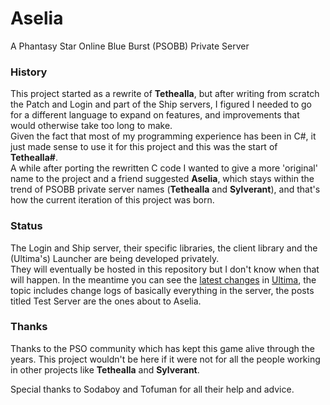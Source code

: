 # Aselia

A Phantasy Star Online Blue Burst (PSOBB) Private Server  

### History
This project started as a rewrite of **Tethealla**, but after writing from scratch the Patch and Login and part of the Ship servers, I figured I needed to go for a different language to expand on features, and improvements that would otherwise take too long to make.  
Given the fact that most of my programming experience has been in C#, it just made sense to use it for this project and this was the start of **Tethealla#**.  
A while after porting the rewritten C code I wanted to give a more 'original' name to the project and a friend suggested **Aselia**, which stays within the trend of PSOBB private server names (**Tethealla** and **Sylverant**), and that's how the current iteration of this project was born.  

### Status
The Login and Ship server, their specific libraries, the client library and the (Ultima's) Launcher are being developed privately.  
They will eventually be hosted in this repository but I don't know when that will happen. In the meantime you can see the [latest changes](https://www.phantasystaronline.net/forum/index.php?/topic/26809-change-log/&do=getNewComment) in [Ultima](https://www.phantasystaronline.net/forum/), the topic includes change logs of basically everything in the server, the posts titled Test Server are the ones about to Aselia.

### Thanks
Thanks to the PSO community which has kept this game alive through the years.
This project wouldn't be here if it were not for all the people working in other projects like **Tethealla** and **Sylverant**.

Special thanks to Sodaboy and Tofuman for all their help and advice.

